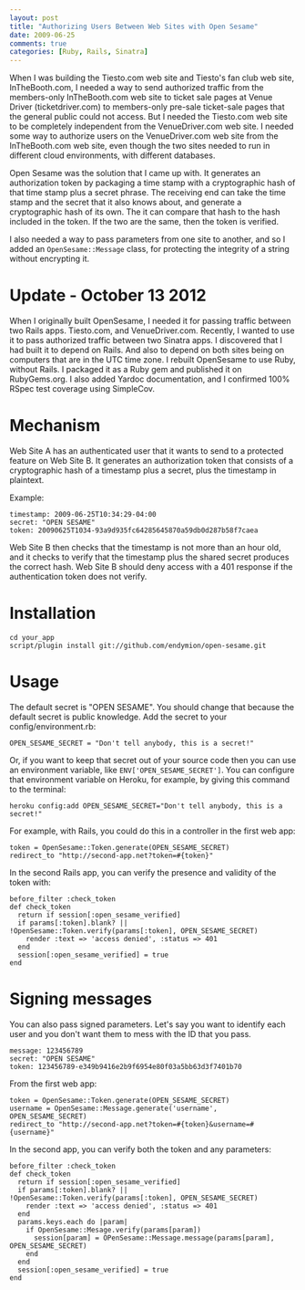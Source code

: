 ```yaml
---
layout: post
title: "Authorizing Users Between Web Sites with Open Sesame"
date: 2009-06-25
comments: true
categories: [Ruby, Rails, Sinatra]
---
```


When I was building the Tiesto.com web site and Tiesto's fan club web site, InTheBooth.com, I needed a way to send authorized traffic from the members-only InTheBooth.com web site to ticket sale pages at Venue Driver (ticketdriver.com) to members-only pre-sale ticket-sale pages that the general public could not access.  But I needed the Tiesto.com web site to be completely independent from the VenueDriver.com web site.  I needed some way to authorize users on the VenueDriver.com web site from the InTheBooth.com web site, even though the two sites needed to run in different cloud environments, with different databases.

Open Sesame was the solution that I came up with.  It generates an authorization token by packaging a time stamp with a cryptographic hash of that time stamp plus a secret phrase.  The receiving end can take the time stamp and the secret that it also knows about, and generate a cryptographic hash of its own.  The it can compare that hash to the hash included in the token.  If the two are the same, then the token is verified.

I also needed a way to pass parameters from one site to another, and so I added an ```OpenSesame::Message``` class, for protecting the integrity of a string without encrypting it.

# Update - October 13 2012

When I originally built OpenSesame, I needed it for passing traffic between two Rails apps.  Tiesto.com, and VenueDriver.com.  Recently, I wanted to use it to pass authorized traffic between two Sinatra apps.  I discovered that I had built it to depend on Rails.  And also to depend on both sites being on computers that are in the UTC time zone.  I rebuilt OpenSesame to use Ruby, without Rails.  I packaged it as a Ruby gem and published it on RubyGems.org.  I also added Yardoc documentation, and I confirmed 100% RSpec test coverage using SimpleCov.

# Mechanism

Web Site A has an authenticated user that it wants to send to a protected feature on Web Site B.  It generates an authorization token that consists of a cryptographic hash of a timestamp plus a secret, plus the timestamp in plaintext.

Example:

    timestamp: 2009-06-25T10:34:29-04:00
    secret: "OPEN SESAME"
    token: 20090625T1034-93a9d935fc64285645870a59db0d287b58f7caea

Web Site B then checks that the timestamp is not more than an hour old, and it checks to verify that the timestamp plus the shared secret produces the correct hash.  Web Site B should deny access with a 401 response if the authentication token does not verify.

# Installation

    cd your_app
    script/plugin install git://github.com/endymion/open-sesame.git

# Usage

The default secret is "OPEN SESAME".  You should change that because the default secret is public knowledge.  Add the secret to your config/environment.rb:

    OPEN_SESAME_SECRET = "Don't tell anybody, this is a secret!"

Or, if you want to keep that secret out of your source code then you can use an environment variable, like ```ENV['OPEN_SESAME_SECRET']```.  You can configure that environment variable on Heroku, for example, by giving this command to the terminal:

    heroku config:add OPEN_SESAME_SECRET="Don't tell anybody, this is a secret!"

For example, with Rails, you could do this in a controller in the first web app:

    token = OpenSesame::Token.generate(OPEN_SESAME_SECRET)
    redirect_to "http://second-app.net?token=#{token}"

In the second Rails app, you can verify the presence and validity of the token with:

    before_filter :check_token
    def check_token
      return if session[:open_sesame_verified]
      if params[:token].blank? || !OpenSesame::Token.verify(params[:token], OPEN_SESAME_SECRET)
        render :text => 'access denied', :status => 401
      end
      session[:open_sesame_verified] = true
    end

# Signing messages

You can also pass signed parameters.  Let's say you want to identify each user and you don't want them to mess with the ID that you pass.

    message: 123456789
    secret: "OPEN SESAME"
    token: 123456789-e349b9416e2b9f6954e80f03a5bb63d3f7401b70

From the first web app:

    token = OpenSesame::Token.generate(OPEN_SESAME_SECRET)
    username = OpenSesame::Message.generate('username', OPEN_SESAME_SECRET)
    redirect_to "http://second-app.net?token=#{token}&username=#{username}"

In the second app, you can verify both the token and any parameters:

    before_filter :check_token
    def check_token
      return if session[:open_sesame_verified]
      if params[:token].blank? || !OpenSesame::Token.verify(params[:token], OPEN_SESAME_SECRET)
        render :text => 'access denied', :status => 401
      end
      params.keys.each do |param|
        if OpenSesame::Mesage.verify(params[param])
          session[param] = OPenSesame::Message.message(params[param], OPEN_SESAME_SECRET)
        end
      end
      session[:open_sesame_verified] = true
    end

